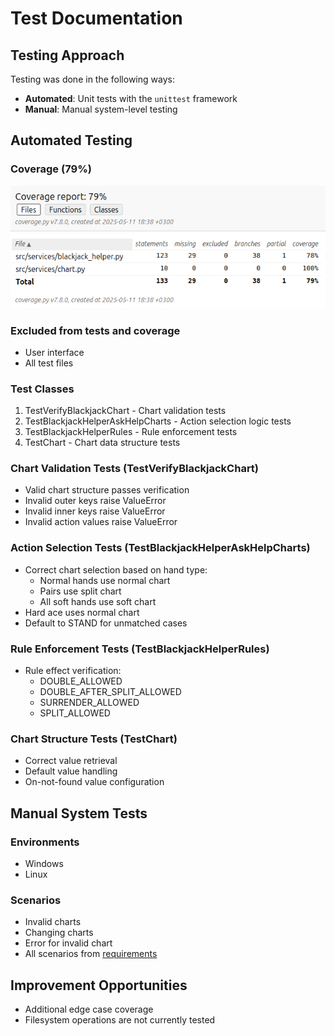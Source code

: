 # Test Documentation

## Testing Approach

Testing was done in the following ways:

- **Automated**: Unit tests with the `unittest` framework
- **Manual**: Manual system-level testing

## Automated Testing

### Coverage (79%)

![coverage](coverage.png)

### Excluded from tests and coverage

- User interface
- All test files

### Test Classes

1. TestVerifyBlackjackChart - Chart validation tests
2. TestBlackjackHelperAskHelpCharts - Action selection logic tests
3. TestBlackjackHelperRules - Rule enforcement tests
4. TestChart - Chart data structure tests

### Chart Validation Tests (TestVerifyBlackjackChart)

- Valid chart structure passes verification
- Invalid outer keys raise ValueError
- Invalid inner keys raise ValueError
- Invalid action values raise ValueError

### Action Selection Tests (TestBlackjackHelperAskHelpCharts)

- Correct chart selection based on hand type:
  - Normal hands use normal chart
  - Pairs use split chart
  - All soft hands use soft chart
- Hard ace uses normal chart
- Default to STAND for unmatched cases

### Rule Enforcement Tests (TestBlackjackHelperRules)

- Rule effect verification:
  - DOUBLE_ALLOWED
  - DOUBLE_AFTER_SPLIT_ALLOWED
  - SURRENDER_ALLOWED
  - SPLIT_ALLOWED

### Chart Structure Tests (TestChart)

- Correct value retrieval
- Default value handling
- On-not-found value configuration

## Manual System Tests

### Environments

- Windows
- Linux

### Scenarios

- Invalid charts
- Changing charts
- Error for invalid chart
- All scenarios from [requirements](https://github.com/MarkusWahlman/blackjackHelper-Aht/blob/main/documentation/requirements.md)

## Improvement Opportunities

- Additional edge case coverage
- Filesystem operations are not currently tested
